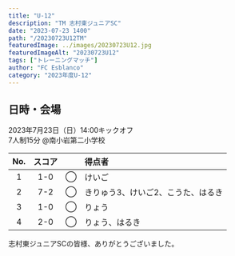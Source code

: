 ```yaml
---
title: "U-12"
description: "TM 志村東ジュニアSC"
date: "2023-07-23 1400"
path: "/20230723U12TM"
featuredImage: ../images/20230723U12.jpg
featuredImageAlt: "20230723U12"
tags: ["トレーニングマッチ"]
author: "FC Esblanco"
category: "2023年度U-12"
---
```


## 日時・会場

2023年7月23日（日）14:00キックオフ  
7人制15分
@南小岩第二小学校

| No.| スコア |   | 得点者  |
|:--:|:------:|:-:|:--------|
| 1  | 1-0 | ◯ |けいご|
| 2  | 7-2 | ◯ |きりゅう3、けいご2、こうた、はるき|
| 3  | 1-0 | ◯ |りょう|
| 4  | 2-0 | ◯ |りょう、はるき|

志村東ジュニアSCの皆様、ありがとうございました。